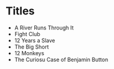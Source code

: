 # Titles

- A River Runs Through It
- Fight Club
- 12 Years a Slave
- The Big Short
- 12 Monkeys
- The Curiosu Case of Benjamin Button
